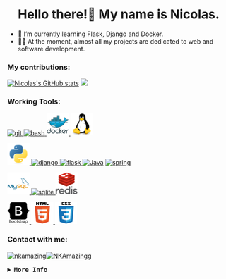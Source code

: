 <h1 align="center">Hello there!👋 My name is Nicolas.</h1>

- 🌱 I’m currently learning Flask, Django and Docker.
- 👨‍💻 At the moment, almost all my projects are dedicated to web and software development.


<h3 align="left">My contributions:</h3>

<a href="http://www.github.com/NKAmazing"><img src="https://github-readme-stats.vercel.app/api?username=NKAmazing&show_icons=true&theme=codeSTACKr&hide_border=true&" alt="Nicolas's GitHub stats" /></a>
<a href="https://github.com/NKAmazing" align="left"><img src="https://github-readme-stats.vercel.app/api/top-langs/?username=NKAmazing&layout=compact&langs_count=7&theme=codeSTACKr&hide_border=true"/></a>

<h3 align="left">Working Tools:</h3>

<p align="left"> 

<a href="https://git-scm.com/" target="_blank" rel="noreferrer"> <img src="https://www.vectorlogo.zone/logos/git-scm/git-scm-icon.svg" alt="git" width="50" height="50"/> </a>
<a href="https://www.gnu.org/software/bash/" target="_blank" rel="noreferrer"> <img src="https://cdn.jsdelivr.net/gh/devicons/devicon/icons/bash/bash-plain.svg" alt="bash" width="50" height="50"/> </a>
<a href="https://www.docker.com/" target="_blank" rel="noreferrer"> <img src="https://raw.githubusercontent.com/devicons/devicon/master/icons/docker/docker-original-wordmark.svg" alt="docker" width="50" height="50"/> </a>
<a href="https://www.linux.org/" target="_blank" rel="noreferrer"> <img src="https://raw.githubusercontent.com/devicons/devicon/master/icons/linux/linux-original.svg" alt="linux" width="50" height="50"/> </a>
 

<a href="https://www.python.org" target="_blank" rel="noreferrer"> <img src="https://raw.githubusercontent.com/devicons/devicon/master/icons/python/python-original.svg" alt="python" width="50" height="50"/> </a>
<a href="https://www.djangoproject.com/" target="_blank" rel="noreferrer"> <img src="https://cdn.worldvectorlogo.com/logos/django.svg" alt="django" width="50" height="50"/> </a>
<a href="https://flask.palletsprojects.com/" target="_blank" rel="noreferrer"> <img src="https://raw.githubusercontent.com/danielcranney/readme-generator/main/public/icons/skills/flask-colored-dark.svg" alt="flask" width="50" height="50"/> </a>
<a href="https://www.oracle.com/java/" target="_blank" rel="noreferrer"><img src="https://raw.githubusercontent.com/danielcranney/readme-generator/main/public/icons/skills/java-colored.svg" width="50" height="50" alt="Java" /></a>
<a href="https://spring.io/" target="_blank" rel="noreferrer"> <img src="https://www.vectorlogo.zone/logos/springio/springio-icon.svg" alt="spring" width="50" height="50"/> </a>

<a href="https://www.mysql.com/" target="_blank" rel="noreferrer"> <img src="https://raw.githubusercontent.com/devicons/devicon/master/icons/mysql/mysql-original-wordmark.svg" alt="mysql" width="50" height="50"/> </a> 
<a href="https://www.sqlite.org/" target="_blank" rel="noreferrer"> <img src="https://www.vectorlogo.zone/logos/sqlite/sqlite-icon.svg" alt="sqlite" width="50" height="50"/> </a>
<a href="https://redis.io" target="_blank" rel="noreferrer"> <img src="https://raw.githubusercontent.com/devicons/devicon/master/icons/redis/redis-original-wordmark.svg" alt="redis" width="50" height="50"/> </a>

<a href="https://getbootstrap.com" target="_blank" rel="noreferrer"> <img src="https://raw.githubusercontent.com/devicons/devicon/master/icons/bootstrap/bootstrap-plain-wordmark.svg" alt="bootstrap" width="50" height="50"/> </a> 
<a href="https://www.w3.org/html/" target="_blank" rel="noreferrer"> <img src="https://raw.githubusercontent.com/devicons/devicon/master/icons/html5/html5-original-wordmark.svg" alt="html5" width="50" height="50"/> </a>
<a href="https://www.w3schools.com/css/" target="_blank" rel="noreferrer"> <img src="https://raw.githubusercontent.com/devicons/devicon/master/icons/css3/css3-original-wordmark.svg" alt="css3" width="50" height="50"/> </a>

</p>

<h3 align="left">Contact with me:</h3>

<p align="left">
<a href="https://stackoverflow.com/users/18696853/nkamazing" target="blank"><img align="center" src="https://raw.githubusercontent.com/rahuldkjain/github-profile-readme-generator/master/src/images/icons/Social/stack-overflow.svg" alt="nkamazing" height="50" width="50" /></a><a href="https://discord.gg/NKAmazingg" target="blank"><img align="center" src="https://raw.githubusercontent.com/rahuldkjain/github-profile-readme-generator/master/src/images/icons/Social/discord.svg" alt="NKAmazingg" height="50" width="50" /></a>
</p>

<details>
<summary><samp><b>More Info</b></samp></summary>

<h3 align="left">My Activity:</h3>
 
<p align="center">
 
<a href="http://www.github.com/NKAmazing"><img src="https://github-readme-streak-stats.herokuapp.com/?user=NKAmazing&stroke=ffffff&background=171717&ring=ff0000&fire=ff0000&currStreakNum=ffffff&currStreakLabel=ff0000&sideNums=ffffff&sideLabels=ffffff&dates=ffffff&hide_border=true" /></a>
<a href="http://www.github.com/NKAmazing"><img src="https://github-readme-activity-graph.cyclic.app/graph?username=NKAmazing&bg_color=171717&color=ffffff&line=ff0000&area_color=171717&area=true&hide_border=true&custom_title=GitHub%20Commits%20Graph" alt="GitHub Commits Graph" /></a>
 
</p>

<!--
**NKAmazing/NKAmazing** is a ✨ _special_ ✨ repository because its `README.md` (this file) appears on your GitHub profile.

Here are some ideas to get you started:

- 🔭 I’m currently working on ...
- 🌱 I’m currently learning ...
- 👯 I’m looking to collaborate on ...
- 🤔 I’m looking for help with ...
- 💬 Ask me about ...
- 📫 How to reach me: ...
- 😄 Pronouns: ...
- ⚡ Fun fact: ...

config readme stats:
include_all_commits=true

GitHub Readme stats

Count private: &count_private=true

Example: <a href="https://github.com/NKAmazing">
            <img height="180em" src="https://github-readme-stats.vercel.app/api?            username=NKAmazing&show_icons=true&theme=codeSTACKr&include_all_commits=true&count_private=true"/>

Tools:
<a href="https://unrealengine.com/" target="_blank" rel="noreferrer"> <img src="https://raw.githubusercontent.com/kenangundogan/fontisto/036b7eca71aab1bef8e6a0518f7329f13ed62f6b/icons/svg/brand/unreal-engine.svg" alt="unreal" width="40" height="40"/> </a> 


-->

